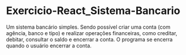 # Exercicio-React_Sistema-Bancario
 Um sistema bancário simples. Sendo possível criar uma conta (com agência, banco e tipo) e realizar operações financeiras, como creditar, debitar,  consultar o saldo e encerrar a conta. O programa se encerra quando o usuário encerrar  a conta.  
